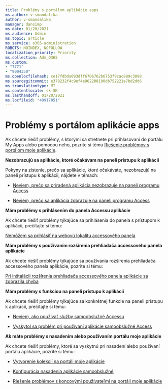 ```yaml
---
title: Problémy s portálom aplikácie apps
ms.author: v-smandalika
author: v-smandalika
manager: dansimp
ms.date: 01/20/2021
ms.audience: Admin
ms.topic: article
ms.service: o365-administration
ROBOTS: NOINDEX, NOFOLLOW
localization_priority: Priority
ms.collection: Adm_O365
ms.custom:
- "7771"
- "9004350"
ms.openlocfilehash: ce17fdbda093dff6706762b6753f9cac889c3098
ms.sourcegitcommit: e378232f4c9ef4e962208100db752221e7bd2dd6
ms.translationtype: MT
ms.contentlocale: sk-SK
ms.lasthandoff: 01/20/2021
ms.locfileid: "49917051"
---
```

# <a name="myapps-portal-issues"></a>Problémy s portálom aplikácie apps

Ak chcete riešiť problémy, s ktorými sa stretnete pri prihlasovaní do portálu My Apps alebo pomocou neho, pozrite si tému [Riešenie problémov s portálom moje aplikácie](https://docs.microsoft.com/azure/active-directory/user-help/my-apps-portal-end-user-troubleshoot).

**Nezobrazujú sa aplikácie, ktoré očakávam na paneli prístupu k aplikácii**

Pokyny na zistenie, prečo sa aplikácie, ktoré očakávate, nezobrazujú na paneli prístupu k aplikácii, nájdete v témach:

- [Neviem, prečo sa priradená aplikácia nezobrazuje na paneli programu Access](https://docs.microsoft.com/azure/active-directory/application-access-panel-unexpected-application-not-appearing/)
     
- [Neviem, prečo sa aplikácia zobrazuje na paneli programu Access](https://docs.microsoft.com/azure/active-directory/application-access-panel-unexpected-application-appears/)

**Mám problémy s prihlásením do panela Accessu aplikácie**

Ak chcete riešiť problémy týkajúce sa prihlásenia do panela s prístupom k aplikácii, prečítajte si tému:

[Nemôžem sa prihlásiť na webovú lokalitu accessového panela](https://docs.microsoft.com/azure/active-directory/manage-apps/application-sign-in-other-problem-access-panel)

**Mám problémy s používaním rozšírenia prehliadača accessového panela aplikácie**

Ak chcete riešiť problémy týkajúce sa používania rozšírenia prehliadača accessového panela aplikácie, pozrite si tému:

[Pri inštalácii rozšírenia prehliadača accessového panela aplikácie sa zobrazila chyba](https://docs.microsoft.com/azure/active-directory/application-access-panel-extension-problem-installing/)

**Mám problémy s funkciou na paneli prístupu k aplikácii**

Ak chcete riešiť problémy týkajúce sa konkrétnej funkcie na paneli prístupu k aplikácii, prečítajte si tému:

- [Neviem, ako používať služby samoobslužné Accessu](https://docs.microsoft.com/azure/active-directory/manage-apps/access-panel-manage-self-service-access) 

- [Vyskytol sa problém pri používaní aplikácie samoobslužné Access](https://docs.microsoft.com/azure/active-directory/manage-apps/access-panel-manage-self-service-access)
    
**Ak máte problémy s nasadením alebo používaním portálu moje aplikácie**

Ak chcete riešiť problémy, ktoré sa vyskytnú pri nasadení alebo používaní portálu aplikácie, pozrite si tému:

- [Vytvorenie kolekcií na portáli moje aplikácie](https://docs.microsoft.com/azure/active-directory/manage-apps/access-panel-collections) 
    
- [Konfigurácia nasadenia aplikácie samoobslužné](https://docs.microsoft.com/azure/active-directory/manage-apps/manage-self-service-access)
     
- [Riešenie problémov s koncovými používateľmi na portáli moje aplikácie](https://docs.microsoft.com/azure/active-directory/user-help/my-apps-portal-end-user-troubleshoot)



